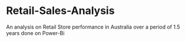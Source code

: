 # Retail-Sales-Analysis
An analysis on Retail Store performance in Australia over a period of 1.5 years done on Power-Bi
